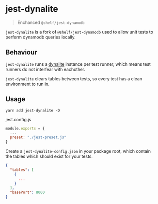 # jest-dynalite

> Enchanced `@shelf/jest-dynamodb`

`jest-dynalite` is a fork of `@shelf/jest-dynamodb` used to allow unit tests
to perform dynamodb queries locally.

## Behaviour

`jest-dynalite` runs a [dynalite](https://github.com/mhart/dynalite) instance per test runner, which means
test runners do not interfear with eachother.

`jest-dynalite` clears tables between tests, so every test has a clean environment to run in.

## Usage

```
yarn add jest-dynalite -D
```

jest.config.js

```javascript
module.exports = {
  ...
  preset: "./jest-preset.js"
}
```

Create a `jest-dynalite-config.json` in your package root, which contain the tables
which should exist for your tests.

```json
{
  "tables": [
    {
      ...
    }
  ],
  "basePort": 8000
}
```
